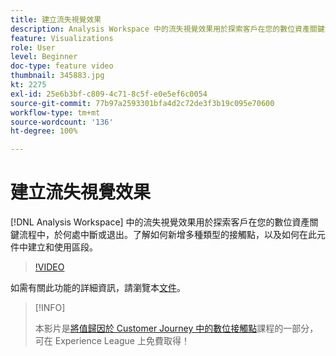```yaml
---
title: 建立流失視覺效果
description: Analysis Workspace 中的流失視覺效果用於探索客戶在您的數位資產關鍵流程中，於何處中斷或退出。了解如何新增多種類型的接觸點，以及如何在此元件中建立和使用區段。
feature: Visualizations
role: User
level: Beginner
doc-type: feature video
thumbnail: 345883.jpg
kt: 2275
exl-id: 25e6b3bf-c809-4c71-8c5f-e0e5ef6c0054
source-git-commit: 77b97a2593301bfa4d2c72de3f3b19c095e70600
workflow-type: tm+mt
source-wordcount: '136'
ht-degree: 100%

---
```


# 建立流失視覺效果

[!DNL Analysis Workspace] 中的流失視覺效果用於探索客戶在您的數位資產關鍵流程中，於何處中斷或退出。了解如何新增多種類型的接觸點，以及如何在此元件中建立和使用區段。

>[!VIDEO](https://video.tv.adobe.com/v/345883/?quality=12)

如需有關此功能的詳細資訊，請瀏覽本[文件](https://experienceleague.adobe.com/docs/analytics/analyze/analysis-workspace/visualizations/fallout/fallout-flow.html?lang=zh-Hant)。

>[!INFO]
>
> 本影片是[將值歸因於 Customer Journey 中的數位接觸點](https://experienceleague.adobe.com/?recommended=Analytics-U-1-2020.2)課程的一部分，可在 Experience League 上免費取得！
